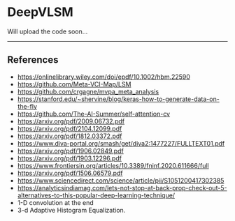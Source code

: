 # DeepVLSM

Will upload the code soon...

---

## References
  
   * https://onlinelibrary.wiley.com/doi/epdf/10.1002/hbm.22590
   * https://github.com/Meta-VCI-Map/LSM
   * https://github.com/crgagne/mvpa_meta_analysis
   * https://stanford.edu/~shervine/blog/keras-how-to-generate-data-on-the-fly
   * https://github.com/The-AI-Summer/self-attention-cv
   * https://arxiv.org/pdf/2009.06732.pdf
   * https://arxiv.org/pdf/2104.12099.pdf
   * https://arxiv.org/pdf/1812.03372.pdf
   * https://www.diva-portal.org/smash/get/diva2:1477227/FULLTEXT01.pdf
   * https://arxiv.org/pdf/1906.02849.pdf
   * https://arxiv.org/pdf/1903.12296.pdf
   * https://www.frontiersin.org/articles/10.3389/fninf.2020.611666/full
   * https://arxiv.org/pdf/1506.06579.pdf
   * https://www.sciencedirect.com/science/article/pii/S1051200417302385
   * https://analyticsindiamag.com/lets-not-stop-at-back-prop-check-out-5-alternatives-to-this-popular-deep-learning-technique/
   * 1-D convolution at the end
   * 3-d Adaptive Histogram Equalization.
